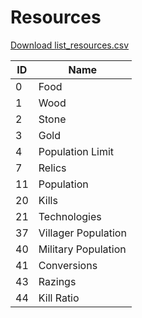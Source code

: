 # Resources

[Download list_resources.csv](../files/list_resources.csv)

|ID|Name               |
|--|-------------------|
|0 |Food               |
|1 |Wood               |
|2 |Stone              |
|3 |Gold               |
|4 |Population Limit   |
|7 |Relics             |
|11|Population         |
|20|Kills              |
|21|Technologies       |
|37|Villager Population|
|40|Military Population|
|41|Conversions        |
|43|Razings            |
|44|Kill Ratio         |